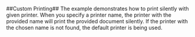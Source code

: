 ##Custom Printing##
The example demonstrates how to print silently with given printer. When you specify a printer name, the printer with the provided name will print the provided document silently. If the printer with the chosen name is not found, the default printer is being used.